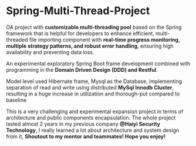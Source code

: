 # Spring-Multi-Thread-Project
OA project with **customizable multi-threading pool** based on the Spring framework that is helpful for developers to enhance efficient,  multi-threaded file importing component with **real-time progress monitoring, multiple strategy patterns, and robust error handling**, ensuring high availability and preventing data loss.

An experimental exploratory Spring Boot frame development combined with programming in the **Domain Driven Design (DDD) and Restful**. 

Model level used Hibernate frame, Mysql as the Database, implementing separation of read and write using distributed **MySql Innodb Cluster**, resulting in a huge increase in utilization and thorough-put compared to baseline

This is a very challenging and experimental expansion project in terms of architecture and public components encapsulation. The whole project lasted almost 2 years in my previous company **@Haiyi Security Technology**, I really learned a lot about architecture and system design from it, **Shoutout to my mentor and teammates! Hope you enjoy!**
